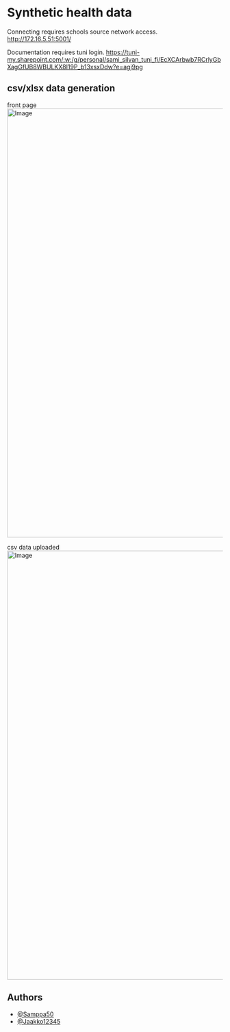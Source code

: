 
# Synthetic health data

Connecting requires schools source network access. 
http://172.16.5.51:5001/

Documentation requires tuni login. 
https://tuni-my.sharepoint.com/:w:/g/personal/sami_silvan_tuni_fi/EcXCArbwb7RCrlyGbXagGfUB8WBULKX8I19P_b13xsxDdw?e=agj9pg


## csv/xlsx data generation

front page
<img width="1000" alt="Image" src="https://github.com/user-attachments/assets/e579bf7a-51e2-4035-9167-db2e889a19c7" />

csv data uploaded
<img width="1000" alt="Image" src="https://github.com/user-attachments/assets/2fe416f4-a45b-4cf6-a880-74f4a0fcbb5e" />

## Authors

- [@Samppa50](https://github.com/Samppa50)
- [@Jaakko12345](https://github.com/Jaakko12345)


